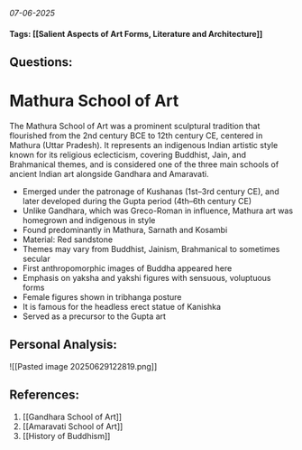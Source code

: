 *07-06-2025*
#### Tags: [[Salient Aspects of Art Forms, Literature and Architecture]]


## Questions:



# Mathura School of Art

The Mathura School of Art was a prominent sculptural tradition that flourished from the 2nd century BCE to 12th century CE, centered in Mathura (Uttar Pradesh). It represents an indigenous Indian artistic style known for its religious eclecticism, covering Buddhist, Jain, and Brahmanical themes, and is considered one of the three main schools of ancient Indian art alongside Gandhara and Amaravati.

- Emerged under the patronage of Kushanas (1st–3rd century CE), and later developed during the Gupta period (4th–6th century CE)
- Unlike Gandhara, which was Greco-Roman in influence, Mathura art was homegrown and indigenous in style
- Found predominantly in Mathura, Sarnath and Kosambi
- Material: Red sandstone
- Themes may vary from Buddhist, Jainism, Brahmanical to sometimes secular
- First anthropomorphic images of Buddha appeared here
- Emphasis on yaksha and yakshi figures with sensuous, voluptuous forms
- Female figures shown in tribhanga posture
- It is famous for the headless erect statue of Kanishka
- Served as a precursor to the Gupta art

## Personal Analysis:

![[Pasted image 20250629122819.png]]

## References:

1. [[Gandhara School of Art]]
2. [[Amaravati School of Art]]
3. [[History of Buddhism]]
